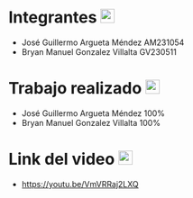# Integrantes <img src="https://clipart-library.com/img/1279251.png" alt="Black Star" width=25>
- José Guillermo Argueta Méndez AM231054 
- Bryan Manuel Gonzalez Villalta GV230511
  
# Trabajo realizado <img src="https://clipart-library.com/img/1279251.png" alt="Black Star" width=25>
- José Guillermo Argueta Méndez 100%
- Bryan Manuel Gonzalez Villalta 100%

# Link del video <img src="https://clipart-library.com/img/1279251.png" alt="Black Star" width=25>
- https://youtu.be/VmVRRaj2LXQ
